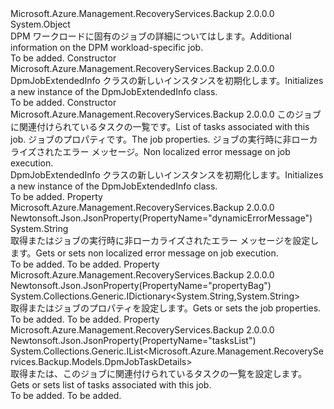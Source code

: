 <Type Name="DpmJobExtendedInfo" FullName="Microsoft.Azure.Management.RecoveryServices.Backup.Models.DpmJobExtendedInfo">
  <TypeSignature Language="C#" Value="public class DpmJobExtendedInfo" />
  <TypeSignature Language="ILAsm" Value=".class public auto ansi beforefieldinit DpmJobExtendedInfo extends System.Object" />
  <TypeSignature Language="DocId" Value="T:Microsoft.Azure.Management.RecoveryServices.Backup.Models.DpmJobExtendedInfo" />
  <TypeSignature Language="VB.NET" Value="Public Class DpmJobExtendedInfo" />
  <TypeSignature Language="F#" Value="type DpmJobExtendedInfo = class" />
  <AssemblyInfo>
    <AssemblyName>Microsoft.Azure.Management.RecoveryServices.Backup</AssemblyName>
    <AssemblyVersion>2.0.0.0</AssemblyVersion>
  </AssemblyInfo>
  <Base>
    <BaseTypeName>System.Object</BaseTypeName>
  </Base>
  <Interfaces />
  <Docs>
    <summary>
            <span data-ttu-id="e723a-101">DPM ワークロードに固有のジョブの詳細についてはします。</span><span class="sxs-lookup"><span data-stu-id="e723a-101">Additional information on the DPM workload-specific job.</span></span>
            </summary>
    <remarks>To be added.</remarks>
  </Docs>
  <Members>
    <Member MemberName=".ctor">
      <MemberSignature Language="C#" Value="public DpmJobExtendedInfo ();" />
      <MemberSignature Language="ILAsm" Value=".method public hidebysig specialname rtspecialname instance void .ctor() cil managed" />
      <MemberSignature Language="DocId" Value="M:Microsoft.Azure.Management.RecoveryServices.Backup.Models.DpmJobExtendedInfo.#ctor" />
      <MemberSignature Language="VB.NET" Value="Public Sub New ()" />
      <MemberType>Constructor</MemberType>
      <AssemblyInfo>
        <AssemblyName>Microsoft.Azure.Management.RecoveryServices.Backup</AssemblyName>
        <AssemblyVersion>2.0.0.0</AssemblyVersion>
      </AssemblyInfo>
      <Parameters />
      <Docs>
        <summary>
            <span data-ttu-id="e723a-102">DpmJobExtendedInfo クラスの新しいインスタンスを初期化します。</span><span class="sxs-lookup"><span data-stu-id="e723a-102">Initializes a new instance of the DpmJobExtendedInfo class.</span></span>
            </summary>
        <remarks>To be added.</remarks>
      </Docs>
    </Member>
    <Member MemberName=".ctor">
      <MemberSignature Language="C#" Value="public DpmJobExtendedInfo (System.Collections.Generic.IList&lt;Microsoft.Azure.Management.RecoveryServices.Backup.Models.DpmJobTaskDetails&gt; tasksList = null, System.Collections.Generic.IDictionary&lt;string,string&gt; propertyBag = null, string dynamicErrorMessage = null);" />
      <MemberSignature Language="ILAsm" Value=".method public hidebysig specialname rtspecialname instance void .ctor(class System.Collections.Generic.IList`1&lt;class Microsoft.Azure.Management.RecoveryServices.Backup.Models.DpmJobTaskDetails&gt; tasksList, class System.Collections.Generic.IDictionary`2&lt;string, string&gt; propertyBag, string dynamicErrorMessage) cil managed" />
      <MemberSignature Language="DocId" Value="M:Microsoft.Azure.Management.RecoveryServices.Backup.Models.DpmJobExtendedInfo.#ctor(System.Collections.Generic.IList{Microsoft.Azure.Management.RecoveryServices.Backup.Models.DpmJobTaskDetails},System.Collections.Generic.IDictionary{System.String,System.String},System.String)" />
      <MemberSignature Language="VB.NET" Value="Public Sub New (Optional tasksList As IList(Of DpmJobTaskDetails) = null, Optional propertyBag As IDictionary(Of String, String) = null, Optional dynamicErrorMessage As String = null)" />
      <MemberSignature Language="F#" Value="new Microsoft.Azure.Management.RecoveryServices.Backup.Models.DpmJobExtendedInfo : System.Collections.Generic.IList&lt;Microsoft.Azure.Management.RecoveryServices.Backup.Models.DpmJobTaskDetails&gt; * System.Collections.Generic.IDictionary&lt;string, string&gt; * string -&gt; Microsoft.Azure.Management.RecoveryServices.Backup.Models.DpmJobExtendedInfo" Usage="new Microsoft.Azure.Management.RecoveryServices.Backup.Models.DpmJobExtendedInfo (tasksList, propertyBag, dynamicErrorMessage)" />
      <MemberType>Constructor</MemberType>
      <AssemblyInfo>
        <AssemblyName>Microsoft.Azure.Management.RecoveryServices.Backup</AssemblyName>
        <AssemblyVersion>2.0.0.0</AssemblyVersion>
      </AssemblyInfo>
      <Parameters>
        <Parameter Name="tasksList" Type="System.Collections.Generic.IList&lt;Microsoft.Azure.Management.RecoveryServices.Backup.Models.DpmJobTaskDetails&gt;" />
        <Parameter Name="propertyBag" Type="System.Collections.Generic.IDictionary&lt;System.String,System.String&gt;" />
        <Parameter Name="dynamicErrorMessage" Type="System.String" />
      </Parameters>
      <Docs>
        <param name="tasksList"><span data-ttu-id="e723a-103">このジョブに関連付けられているタスクの一覧です。</span><span class="sxs-lookup"><span data-stu-id="e723a-103">List of tasks associated with this job.</span></span></param>
        <param name="propertyBag"><span data-ttu-id="e723a-104">ジョブのプロパティです。</span><span class="sxs-lookup"><span data-stu-id="e723a-104">The job properties.</span></span></param>
        <param name="dynamicErrorMessage"><span data-ttu-id="e723a-105">ジョブの実行時に非ローカライズされたエラー メッセージ。</span><span class="sxs-lookup"><span data-stu-id="e723a-105">Non localized error message on job execution.</span></span></param>
        <summary>
            <span data-ttu-id="e723a-106">DpmJobExtendedInfo クラスの新しいインスタンスを初期化します。</span><span class="sxs-lookup"><span data-stu-id="e723a-106">Initializes a new instance of the DpmJobExtendedInfo class.</span></span>
            </summary>
        <remarks>To be added.</remarks>
      </Docs>
    </Member>
    <Member MemberName="DynamicErrorMessage">
      <MemberSignature Language="C#" Value="public string DynamicErrorMessage { get; set; }" />
      <MemberSignature Language="ILAsm" Value=".property instance string DynamicErrorMessage" />
      <MemberSignature Language="DocId" Value="P:Microsoft.Azure.Management.RecoveryServices.Backup.Models.DpmJobExtendedInfo.DynamicErrorMessage" />
      <MemberSignature Language="VB.NET" Value="Public Property DynamicErrorMessage As String" />
      <MemberSignature Language="F#" Value="member this.DynamicErrorMessage : string with get, set" Usage="Microsoft.Azure.Management.RecoveryServices.Backup.Models.DpmJobExtendedInfo.DynamicErrorMessage" />
      <MemberType>Property</MemberType>
      <AssemblyInfo>
        <AssemblyName>Microsoft.Azure.Management.RecoveryServices.Backup</AssemblyName>
        <AssemblyVersion>2.0.0.0</AssemblyVersion>
      </AssemblyInfo>
      <Attributes>
        <Attribute>
          <AttributeName>Newtonsoft.Json.JsonProperty(PropertyName="dynamicErrorMessage")</AttributeName>
        </Attribute>
      </Attributes>
      <ReturnValue>
        <ReturnType>System.String</ReturnType>
      </ReturnValue>
      <Docs>
        <summary>
            <span data-ttu-id="e723a-107">取得またはジョブの実行時に非ローカライズされたエラー メッセージを設定します。</span><span class="sxs-lookup"><span data-stu-id="e723a-107">Gets or sets non localized error message on job execution.</span></span>
            </summary>
        <value>To be added.</value>
        <remarks>To be added.</remarks>
      </Docs>
    </Member>
    <Member MemberName="PropertyBag">
      <MemberSignature Language="C#" Value="public System.Collections.Generic.IDictionary&lt;string,string&gt; PropertyBag { get; set; }" />
      <MemberSignature Language="ILAsm" Value=".property instance class System.Collections.Generic.IDictionary`2&lt;string, string&gt; PropertyBag" />
      <MemberSignature Language="DocId" Value="P:Microsoft.Azure.Management.RecoveryServices.Backup.Models.DpmJobExtendedInfo.PropertyBag" />
      <MemberSignature Language="VB.NET" Value="Public Property PropertyBag As IDictionary(Of String, String)" />
      <MemberSignature Language="F#" Value="member this.PropertyBag : System.Collections.Generic.IDictionary&lt;string, string&gt; with get, set" Usage="Microsoft.Azure.Management.RecoveryServices.Backup.Models.DpmJobExtendedInfo.PropertyBag" />
      <MemberType>Property</MemberType>
      <AssemblyInfo>
        <AssemblyName>Microsoft.Azure.Management.RecoveryServices.Backup</AssemblyName>
        <AssemblyVersion>2.0.0.0</AssemblyVersion>
      </AssemblyInfo>
      <Attributes>
        <Attribute>
          <AttributeName>Newtonsoft.Json.JsonProperty(PropertyName="propertyBag")</AttributeName>
        </Attribute>
      </Attributes>
      <ReturnValue>
        <ReturnType>System.Collections.Generic.IDictionary&lt;System.String,System.String&gt;</ReturnType>
      </ReturnValue>
      <Docs>
        <summary>
            <span data-ttu-id="e723a-108">取得またはジョブのプロパティを設定します。</span><span class="sxs-lookup"><span data-stu-id="e723a-108">Gets or sets the job properties.</span></span>
            </summary>
        <value>To be added.</value>
        <remarks>To be added.</remarks>
      </Docs>
    </Member>
    <Member MemberName="TasksList">
      <MemberSignature Language="C#" Value="public System.Collections.Generic.IList&lt;Microsoft.Azure.Management.RecoveryServices.Backup.Models.DpmJobTaskDetails&gt; TasksList { get; set; }" />
      <MemberSignature Language="ILAsm" Value=".property instance class System.Collections.Generic.IList`1&lt;class Microsoft.Azure.Management.RecoveryServices.Backup.Models.DpmJobTaskDetails&gt; TasksList" />
      <MemberSignature Language="DocId" Value="P:Microsoft.Azure.Management.RecoveryServices.Backup.Models.DpmJobExtendedInfo.TasksList" />
      <MemberSignature Language="VB.NET" Value="Public Property TasksList As IList(Of DpmJobTaskDetails)" />
      <MemberSignature Language="F#" Value="member this.TasksList : System.Collections.Generic.IList&lt;Microsoft.Azure.Management.RecoveryServices.Backup.Models.DpmJobTaskDetails&gt; with get, set" Usage="Microsoft.Azure.Management.RecoveryServices.Backup.Models.DpmJobExtendedInfo.TasksList" />
      <MemberType>Property</MemberType>
      <AssemblyInfo>
        <AssemblyName>Microsoft.Azure.Management.RecoveryServices.Backup</AssemblyName>
        <AssemblyVersion>2.0.0.0</AssemblyVersion>
      </AssemblyInfo>
      <Attributes>
        <Attribute>
          <AttributeName>Newtonsoft.Json.JsonProperty(PropertyName="tasksList")</AttributeName>
        </Attribute>
      </Attributes>
      <ReturnValue>
        <ReturnType>System.Collections.Generic.IList&lt;Microsoft.Azure.Management.RecoveryServices.Backup.Models.DpmJobTaskDetails&gt;</ReturnType>
      </ReturnValue>
      <Docs>
        <summary>
            <span data-ttu-id="e723a-109">取得または、このジョブに関連付けられているタスクの一覧を設定します。</span><span class="sxs-lookup"><span data-stu-id="e723a-109">Gets or sets list of tasks associated with this job.</span></span>
            </summary>
        <value>To be added.</value>
        <remarks>To be added.</remarks>
      </Docs>
    </Member>
  </Members>
</Type>